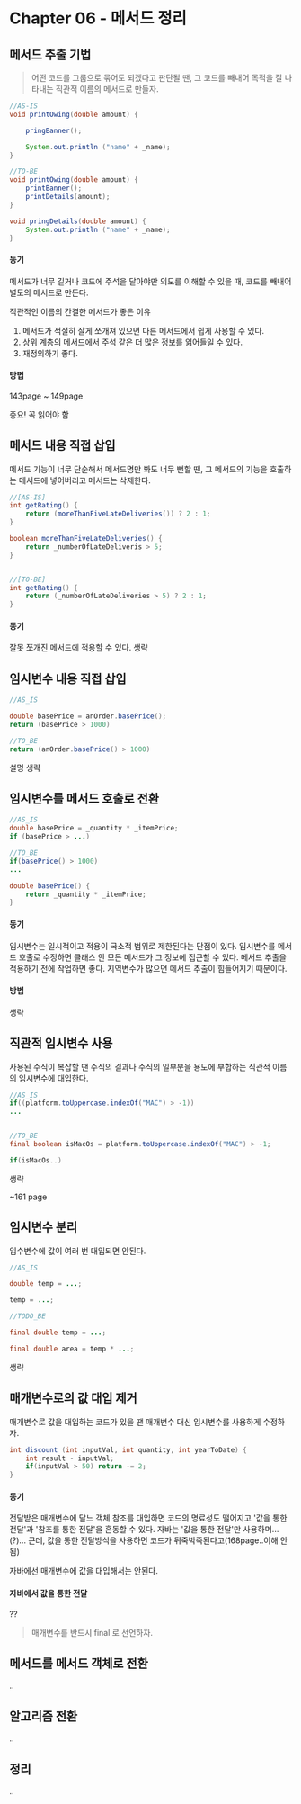 # Chapter 06 - 메서드 정리


## 메서드 추출 기법

> 어떤 코드를 그룹으로 묶어도 되겠다고 판단될 땐, 그 코드를 빼내어 목적을 잘 나타내는 직관적 이름의 메서드로 만들자. 


````java
//AS-IS
void printOwing(double amount) {

    pringBanner();

    System.out.println ("name" + _name);
}

//TO-BE
void printOwing(double amount) {
    printBanner();
    printDetails(amount);
}

void pringDetails(double amount) {
    System.out.println ("name" + _name);
}
````

#### 동기

메서드가 너무 길거나 코드에 주석을 달아야만 의도를 이해할 수 있을 때, 코드를 빼내어 별도의 메서드로 만든다. 

직관적인 이름의 간결한 메서드가 좋은 이유

1. 메서드가 적절히 잘게 쪼개져 있으면 다른 메서드에서 쉽게 사용할 수 있다. 
2. 상위 계층의 메서드에서 주석 같은 더 많은 정보를 읽어들일 수 있다. 
3. 재정의하기 좋다. 

#### 방법

143page ~ 149page

중요! 꼭 읽어야 함


## 메서드 내용 직접 삽입

메서드 기능이 너무 단순해서 메서드명만 봐도 너무 뻔할 땐, 그 메서드의 기능을 호출하는 메서드에 넣어버리고 메서드는 삭제한다. 

````java
//[AS-IS]
int getRating() {
    return (moreThanFiveLateDeliveries()) ? 2 : 1;
}

boolean moreThanFiveLateDeliveries() {
    return _numberOfLateDeliveris > 5;
}


//[TO-BE]
int getRating() {
    return (_numberOfLateDeliveries > 5) ? 2 : 1;
}
````

#### 동기

잘못 쪼개진 메서드에 적용할 수 있다. 생략



## 임시변수 내용 직접 삽입

````java
//AS_IS

double basePrice = anOrder.basePrice();
return (basePrice > 1000)

//TO_BE
return (anOrder.basePrice() > 1000)
````

설명 생략


## 임시변수를 메서드 호출로 전환


````java
//AS_IS
double basePrice = _quantity * _itemPrice;
if (basePrice > ...)

//TO_BE
if(basePrice() > 1000)
...

double basePrice() {
    return _quantity * _itemPrice;
}
````

#### 동기

임시변수는 일시적이고 적용이 국소적 범위로 제한된다는 단점이 있다. 임시변수를 메서드 호출로 수정하면 클래스 안 모든 메서드가 그 정보에 접근할 수 있다. 
메서드 추출을 적용하기 전에 작업하면 좋다. 지역변수가 많으면 메서드 추출이 힘들어지기 때문이다. 

#### 방법

생략

## 직관적 임시변수 사용

사용된 수식이 복잡할 땐 수식의 결과나 수식의 일부분을 용도에 부합하는 직관적 이름의 임시변수에 대입한다. 

````java
//AS_IS
if((platform.toUppercase.indexOf("MAC") > -1))
...


//TO_BE
final boolean isMacOs = platform.toUppercase.indexOf("MAC") > -1;

if(isMacOs..)
````

생략

~161 page


## 임시변수 분리

임수변수에 값이 여러 번 대입되면 안된다. 

````java
//AS_IS

double temp = ...;

temp = ...;

//TODO_BE

final double temp = ...;

final double area = temp * ...;
````

생략

## 매개변수로의 값 대입 제거

매개변수로 값을 대입하는 코드가 있을 땐 매개변수 대신 임시변수를 사용하게 수정하자. 

````java
int discount (int inputVal, int quantity, int yearToDate) {
    int result - inputVal;
    if(inputVal > 50) return -= 2;
}
````

#### 동기

전달받은 매개변수에 달느 객체 참조를 대입하면 코드의 명료성도 떨어지고 '값을 통한 전달'과 '참조를 통한 전달'을 혼동할 수 있다. 
자바는 '값을 통한 전달'만 사용하며...(?)... 근데, 값을 통한 전달방식을 사용하면 코드가 뒤죽박죽된다고(168page..이해 안됨)

자바에선 매개변수에 값을 대입해서는 안된다. 

#### 자바에서 값을 통한 전달

?? 

> 매개변수를 반드시 final 로 선언하자.

## 메서드를 메서드 객체로 전환

..

## 알고리즘 전환

..

## 정리

..
